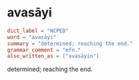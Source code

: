 # avasāyi

``` toml
dict_label = "NCPED"
word = "avasāyi"
summary = "determined; reaching the end."
grammar_comment = "mfn."
also_written_as = ["avasāyin"]
```

determined; reaching the end.

